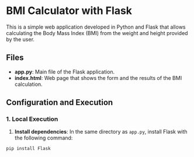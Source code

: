 # BMI Calculator with Flask

This is a simple web application developed in Python and Flask that allows calculating the Body Mass Index (BMI) from the weight and height provided by the user.

## Files

- **app.py**: Main file of the Flask application.
- **index.html**: Web page that shows the form and the results of the BMI calculation.

## Configuration and Execution

### 1. Local Execution

1. **Install dependencies**:
In the same directory as `app.py`, install Flask with the following command:
```bash
pip install Flask
